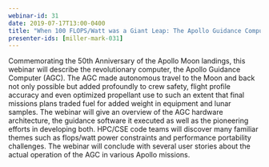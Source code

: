```yaml
---
webinar-id: 31
date: 2019-07-17T13:00-0400
title: "When 100 FLOPS/Watt was a Giant Leap: The Apollo Guidance Computer Hardware, Software And Application In Moon Missions"
presenter-ids: [miller-mark-031]
---
```

Commemorating the 50th Anniversary of the Apollo Moon landings, this
webinar will describe the revolutionary computer, the Apollo Guidance
Computer (AGC). The AGC made autonomous travel to the Moon and back
not only possible but added profoundly to crew safety, flight profile
accuracy and even optimized propellant use to such an extent that
final missions plans traded fuel for added weight in equipment and
lunar samples. The webinar will give an overview of the AGC hardware
architecture, the guidance software it executed as well as the
pioneering efforts in developing both. HPC/CSE code teams will
discover many familiar themes such as flops/watt power constraints and
performance portability challenges. The webinar will conclude with
several user stories about the actual operation of the AGC in various
Apollo missions.
